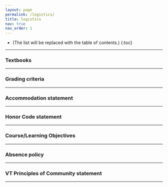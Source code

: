 ```yaml
---
layout: page
permalink: /logistics/
title: logistics
nav: true
nav_order: 1
---
```


* (The list will be replaced with the table of contents.)
{:toc}

***

### Textbooks

***

### Grading criteria

*** 

### Accommodation statement

***

### Honor Code statement

***

### Course/Learning Objectives

***

### Absence policy

***

### VT Principles of Community statement



***
